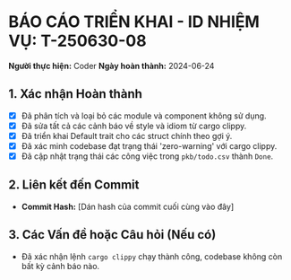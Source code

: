 # BÁO CÁO TRIỂN KHAI - ID NHIỆM VỤ: T-250630-08

**Người thực hiện:** Coder
**Ngày hoàn thành:** 2024-06-24

## 1. Xác nhận Hoàn thành
- [x] Đã phân tích và loại bỏ các module và component không sử dụng.
- [x] Đã sửa tất cả các cảnh báo về style và idiom từ cargo clippy.
- [x] Đã triển khai Default trait cho các struct chính theo gợi ý.
- [x] Đã xác minh codebase đạt trạng thái 'zero-warning' với cargo clippy.
- [x] Đã cập nhật trạng thái các công việc trong `pkb/todo.csv` thành `Done`.

## 2. Liên kết đến Commit
- **Commit Hash:** [Dán hash của commit cuối cùng vào đây]

## 3. Các Vấn đề hoặc Câu hỏi (Nếu có)
- Đã xác nhận lệnh `cargo clippy` chạy thành công, codebase không còn bất kỳ cảnh báo nào. 